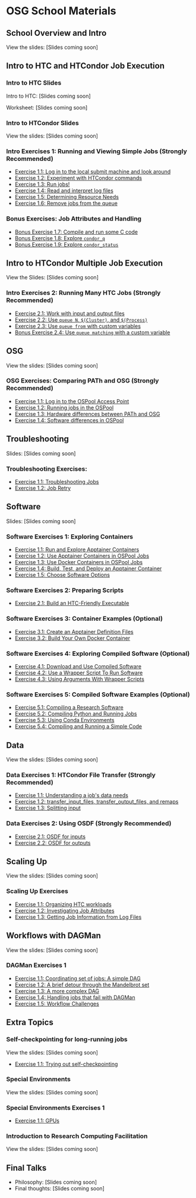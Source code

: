 # OSG School Materials

## School Overview and Intro

View the slides:
[Slides coming soon]

## Intro to HTC and HTCondor Job Execution

### Intro to HTC Slides

Intro to HTC: [Slides coming soon]

Worksheet: [Slides coming soon]

### Intro to HTCondor Slides

View the slides: [Slides coming soon]
<!--
[PowerPoint](htcondor/files/osgus22-htc-htcondor.pptx))
-->

### Intro Exercises 1: Running and Viewing Simple Jobs (Strongly Recommended)

- [Exercise 1.1: Log in to the local submit machine and look around](htcondor/part1-ex1-login)
- [Exercise 1.2: Experiment with HTCondor commands](htcondor/part1-ex2-commands.md)
- [Exercise 1.3: Run jobs!](htcondor/part1-ex3-jobs.md)
- [Exercise 1.4: Read and interpret log files](htcondor/part1-ex4-logs.md)
- [Exercise 1.5: Determining Resource Needs](htcondor/part1-ex5-request.md)
- [Exercise 1.6: Remove jobs from the queue](htcondor/part1-ex6-remove.md)

### Bonus Exercises: Job Attributes and Handling

- [Bonus Exercise 1.7: Compile and run some C code](htcondor/part1-ex7-compile.md)
- [Bonus Exercise 1.8: Explore `condor_q`](htcondor/part1-ex8-queue.md)
- [Bonus Exercise 1.9: Explore `condor_status`](htcondor/part1-ex9-status.md)

## Intro to HTCondor Multiple Job Execution

View the Slides: [Slides coming soon]


### Intro Exercises 2: Running Many HTC Jobs (Strongly Recommended)

- [Exercise 2.1: Work with input and output files](htcondor/part2-ex1-files.md)
- [Exercise 2.2: Use `queue N`, `$(Cluster)`, and `$(Process)`](htcondor/part2-ex2-queue-n.md)
- [Exercise 2.3: Use `queue from` with custom variables](htcondor/part2-ex3-queue-from.md)
- [Bonus Exercise 2.4: Use `queue matching` with a custom variable](htcondor/part2-ex4-queue-matching.md)


## OSG

View the slides:
[Slides coming soon]

### OSG Exercises: Comparing PATh and OSG (Strongly Recommended)

- [Exercise 1.1: Log in to the OSPool Access Point](osg/part1-ex1-login-scp.md)
- [Exercise 1.2: Running jobs in the OSPool](osg/part1-ex2-submit-osg.md)
- [Exercise 1.3: Hardware differences between PATh and OSG](osg/part1-ex3-hardware-diffs.md)
- [Exercise 1.4: Software differences in OSPool](osg/part1-ex4-software-diffs.md)

## Troubleshooting

Slides: [Slides coming soon]

### Troubleshooting Exercises: 

- [Exercise 1.1: Troubleshooting Jobs](troubleshooting/part1-ex1-troubleshooting.md)
- [Exercise 1.2: Job Retry](troubleshooting/part1-ex2-job-retry.md)

## Software

Slides: [Slides coming soon]

### Software Exercises 1: Exploring Containers

- [Exercise 1.1: Run and Explore Apptainer Containers](software/part1-ex1-run-apptainer.md)
- [Exercise 1.2: Use Apptainer Containers in OSPool Jobs](software/part1-ex2-apptainer-jobs.md)
- [Exercise 1.3: Use Docker Containers in OSPool Jobs](software/part1-ex3-docker-jobs.md)
- [Exercise 1.4: Build, Test, and Deploy an Apptainer Container](software/part1-ex4-apptainer-build.md)
- [Exercise 1.5: Choose Software Options](software/part1-ex5-pick-an-option.md)

### Software Exercises 2: Preparing Scripts
- [Exercise 2.1: Build an HTC-Friendly Executable](software/part2-ex1-build-executable.md)

### Software Exercises 3: Container Examples (Optional)

- [Exercise 3.1: Create an Apptainer Definition Files](software/part3-ex1-apptainer-recipes.md)
- [Exercise 3.2: Build Your Own Docker Container](software/part3-ex2-docker-build.md)

### Software Exercises 4: Exploring Compiled Software (Optional)

- [Exercise 4.1: Download and Use Compiled Software](software/part4-ex1-download.md)
- [Exercise 4.2: Use a Wrapper Script To Run Software](software/part4-ex2-wrapper.md)
- [Exercise 4.3: Using Arguments With Wrapper Scripts](software/part4-ex3-arguments.md)

### Software Exercises 5: Compiled Software Examples (Optional)

- [Exercise 5.1: Compiling a Research Software](software/part5-ex1-prepackaged.md)
- [Exercise 5.2: Compiling Python and Running Jobs](software/part5-ex2-python.md)
- [Exercise 5.3: Using Conda Environments](software/part5-ex3-conda.md)
- [Exercise 5.4: Compiling and Running a Simple Code](software/part5-ex4-compiling.md)


## Data

View the slides: [Slides coming soon]

### Data Exercises 1: HTCondor File Transfer (Strongly Recommended)

- [Exercise 1.1: Understanding a job's data needs](data/part1-ex1-data-needs.md)
- [Exercise 1.2: transfer\_input\_files, transfer\_output\_files, and remaps](data/part1-ex2-file-transfer.md)
- [Exercise 1.3: Splitting input](data/part1-ex3-blast-split.md)

### Data Exercises 2: Using OSDF (Strongly Recommended)

- [Exercise 2.1: OSDF for inputs](data/part2-ex1-osdf-inputs.md)
- [Exercise 2.2: OSDF for outputs](data/part2-ex2-osdf-outputs.md)


## Scaling Up

View the slides: [Slides coming soon]

### Scaling Up Exercises

-   [Exercise 1.1: Organizing HTC workloads](scaling/part1-ex1-organization.md)
-   [Exercise 1.2: Investigating Job Attributes](scaling/part1-ex2-job-attributes.md)
-   [Exercise 1.3: Getting Job Information from Log Files](scaling/part1-ex3-log-files.md)


## Workflows with DAGMan

View the slides: [Slides coming soon]

### DAGMan Exercises 1

- [Exercise 1.1: Coordinating set of jobs: A simple DAG](workflows/part1-ex1-simple-dag.md)
- [Exercise 1.2: A brief detour through the Mandelbrot set](workflows/part1-ex2-mandelbrot.md)
- [Exercise 1.3: A more complex DAG](workflows/part1-ex3-complex-dag.md)
- [Exercise 1.4: Handling jobs that fail with DAGMan](workflows/part1-ex4-failed-dag.md)
- [Exercise 1.5: Workflow Challenges](workflows/part1-ex5-challenges.md)

## Extra Topics

<!-- BEGIN EXTRA TOPICS THAT ARE NOT READY YET


### Containers (and GPUs?)

View the slides
([PDF](gpus/files/osgvsp21-gpus-containers.pdf),
[PowerPoint](gpus/files/osgvsp21-gpus-containers.pptx))

- [Exercise 1.1: Containers Overview](gpus/part1-ex1-containers-overview.md)
- [Exercise 1.2: Running a CPU job](gpus/part1-ex2-cpu-jobs.md)
- [Exercise 1.3: Running a GPU job](gpus/part1-ex3-gpu-jobs.md)

END EXTRA TOPICS THAT ARE NOT READY YET -->

### Self-checkpointing for long-running jobs

View the slides: [Slides coming soon]

-   [Exercise 1.1: Trying out self-checkpointing](checkpoint/part1-ex1-checkpointing.md)


### Special Environments

View the slides: [Slides coming soon]

### Special Environments Exercises 1

- [Exercise 1.1: GPUs](special/part1-ex1-gpus.md)

### Introduction to Research Computing Facilitation

View the slides: [Slides coming soon]

## Final Talks

*   Philosophy: [Slides coming soon]
*   Final thoughts: [Slides coming soon]
